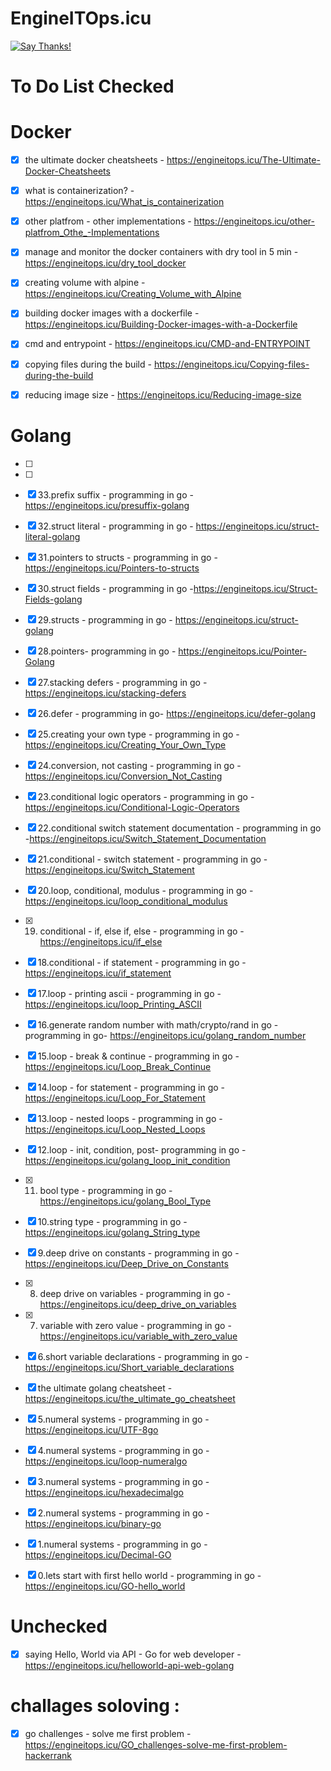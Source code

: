 # EngineITOps.icu
[![Say Thanks!](https://img.shields.io/badge/Say%20Thanks-!-1EAEDB.svg)](https://saythanks.io/to/sangam14)
# To Do List Checked 

# Docker

- [x] the ultimate docker cheatsheets - https://engineitops.icu/The-Ultimate-Docker-Cheatsheets
- [x] what is containerization? - https://engineitops.icu/What_is_containerization
- [x] other platfrom - other implementations - https://engineitops.icu/other-platfrom_Othe_-Implementations
- [x] manage and monitor the docker containers with dry tool in 5 min - https://engineitops.icu/dry_tool_docker
- [x] creating volume with alpine - https://engineitops.icu/Creating_Volume_with_Alpine
- [x] building docker images with a dockerfile -https://engineitops.icu/Building-Docker-images-with-a-Dockerfile
- [x] cmd and entrypoint - https://engineitops.icu/CMD-and-ENTRYPOINT
- [x] copying files during the build - https://engineitops.icu/Copying-files-during-the-build
- [x] reducing image size - https://engineitops.icu/Reducing-image-size


# Golang 
- [ ]
- [ ]
- [x] 33.prefix suffix - programming in go - https://engineitops.icu/presuffix-golang
- [x] 32.struct literal - programming in go - https://engineitops.icu/struct-literal-golang
- [x] 31.pointers to structs - programming in go - https://engineitops.icu/Pointers-to-structs
- [x] 30.struct fields - programming in go -https://engineitops.icu/Struct-Fields-golang
- [x] 29.structs - programming in go - https://engineitops.icu/struct-golang
- [x] 28.pointers- programming in go - https://engineitops.icu/Pointer-Golang
- [x] 27.stacking defers - programming in go -https://engineitops.icu/stacking-defers
- [x] 26.defer - programming in go- https://engineitops.icu/defer-golang
- [x] 25.creating your own type - programming in go - https://engineitops.icu/Creating_Your_Own_Type
- [x] 24.conversion, not casting - programming in go - https://engineitops.icu/Conversion_Not_Casting
- [x] 23.conditional logic operators - programming in go -https://engineitops.icu/Conditional-Logic-Operators
- [x] 22.conditional switch statement documentation - programming in go -https://engineitops.icu/Switch_Statement_Documentation
- [x] 21.conditional - switch statement - programming in go - https://engineitops.icu/Switch_Statement
- [x] 20.loop, conditional, modulus - programming in go - https://engineitops.icu/loop_conditional_modulus
- [x] 19. conditional - if, else if, else - programming in go - https://engineitops.icu/if_else
- [x] 18.conditional - if statement - programming in go - https://engineitops.icu/if_statement
- [x] 17.loop - printing ascii - programming in go - https://engineitops.icu/loop_Printing_ASCII
- [x] 16.generate random number with math/crypto/rand in go - programming in go- https://engineitops.icu/golang_random_number
- [x] 15.loop - break & continue - programming in go -https://engineitops.icu/Loop_Break_Continue
- [x] 14.loop - for statement - programming in go - https://engineitops.icu/Loop_For_Statement
- [x] 13.loop - nested loops - programming in go - https://engineitops.icu/Loop_Nested_Loops
- [x] 12.loop - init, condition, post- programming in go -https://engineitops.icu/golang_loop_init_condition
- [x] 11. bool type - programming in go - https://engineitops.icu/golang_Bool_Type
- [x] 10.string type - programming in go - https://engineitops.icu/golang_String_type
- [x] 9.deep drive on constants - programming in go - https://engineitops.icu/Deep_Drive_on_Constants
- [x] 8. deep drive on variables - programming in go - https://engineitops.icu/deep_drive_on_variables
- [x] 7. variable with zero value - programming in go - https://engineitops.icu/variable_with_zero_value
- [x] 6.short variable declarations - programming in go - https://engineitops.icu/Short_variable_declarations
- [x] the ultimate golang cheatsheet - https://engineitops.icu/the_ultimate_go_cheatsheet
- [x] 5.numeral systems - programming in go - https://engineitops.icu/UTF-8go
- [x] 4.numeral systems - programming in go - https://engineitops.icu/loop-numeralgo
- [x] 3.numeral systems - programming in go - https://engineitops.icu/hexadecimalgo
- [x] 2.numeral systems - programming in go - https://engineitops.icu/binary-go 
- [x] 1.numeral systems - programming in go - https://engineitops.icu/Decimal-GO
- [x] 0.lets start with first hello world - programming in go - https://engineitops.icu/GO-hello_world


# Unchecked 

- [x] saying Hello, World via API - Go for web developer - https://engineitops.icu/helloworld-api-web-golang


# challages soloving :

- [x] go challenges - solve me first problem - https://engineitops.icu/GO_challenges-solve-me-first-problem-hackerrank




